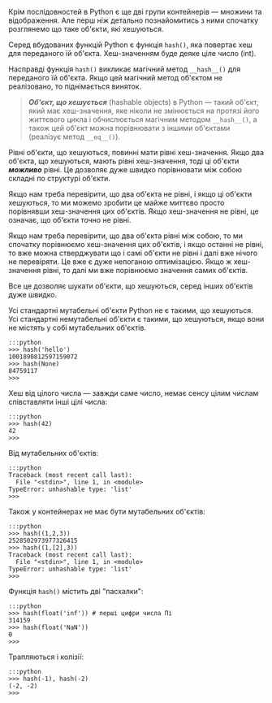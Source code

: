Крім послідовностей в Python є ще дві групи контейнерів — множини та відображення. 
Але перш ніж детально познайомитись з ними спочатку розглянемо що таке об'єкти, які хешуються.

Серед вбудованих функцій Python є функція `hash()`, яка повертає хеш для переданого їй об'єкта. Хеш-значенням буде деяке ціле число (int). 

Насправді функція `hash()` викликає магічний метод `__hash__()` для переданого їй об'єкта. Якщо цей магічний метод об'єктом не реалізовано, то піднімається виняток.

> ***Об'єкт, що хешується*** (hashable objects) в Python — такий об'єкт, який має хеш-значення, яке ніколи не змінюється на протязі його життєвого цикла і обчислюється магічним методом `__hash__()`, а також цей об'єкт можна порівнювати з іншими об'єктами (реалізує метод `__eq__()`).

Рівні об'єкти, що хешуються, повинні мати рівні хеш-значення. 
Якщо два об'єкта, що хешуються, мають рівні хеш-значення, тоді ці об'єкти ***можливо*** рівні. 
Це дозволяє дуже швидко порівнювати між собою складні по структурі об'єкти. 

Якщо нам треба перевірити, що два об'єкта не рівні, і якщо ці об'єкти хешуються, то ми можемо зробити це майже миттєво просто порівнявши хеш-значення цих об'єктів. Якщо хеш-значення не рівні, це означає, що об'єкти точно не рівні. 

Якщо нам треба перевірити, що два об'єкта рівні між собою, то ми спочатку порівнюємо хеш-значення цих об'єктів, і якщо останні не рівні, то вже можна стверджувати що і самі об'єкти не рівні і далі вже нічого не перевіряти. Це вже є дуже непоганою оптимізацією. Якщо ж хеш-значення рівні, то далі ми вже порівнюємо значення самих об'єктів.

Все це дозволяє шукати об'єкти, що хешуються, серед інших об'єктів дуже швидко. 

Усі стандартні мутабельні об'єкти Python не є такими, що хешуються. 
Усі стандартні немутабельні об'єкти є такими, що хешуються, якщо вони не містять у собі мутабельних об'єктів.

	:::python
	>>> hash('hello')
	1001890812597159072
	>>> hash(None)
	84759117
	>>>

Хеш від цілого числа — завжди саме число, немає сенсу цілим числам співставляти інші цілі числа:

	:::python
	>>> hash(42)
	42
	>>>

Від мутабельних об'єктів:

	:::python
	Traceback (most recent call last):
	  File "<stdin>", line 1, in <module>
	TypeError: unhashable type: 'list'
	>>>
	
Також у контейнерах не має бути мутабельних об'єктів:

	:::python
	>>> hash((1,2,3))
	2528502973977326415
	>>> hash((1,[2],3))
	Traceback (most recent call last):
	  File "<stdin>", line 1, in <module>
	TypeError: unhashable type: 'list'
	>>>
	
Функція `hash()` містить дві "пасхалки": 

	:::python
	>>> hash(float('inf')) # перші цифри числа Пі
	314159
	>>> hash(float('NaN'))
	0
	>>>
	
Трапляються і колізії: 

	:::python
	>>> hash(-1), hash(-2)
	(-2, -2)
	>>>
